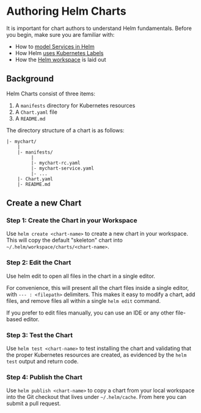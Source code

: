 # Authoring Helm Charts

It is important for chart authors to understand Helm fundamentals.  Before you begin, make sure you are familiar with:

- How to [model Services in Helm](modeling_services.md)
- How Helm [uses Kubernetes Labels](using_labels.md)
- How the [Helm workspace](workspace.md) is laid out

## Background

Helm Charts consist of three items:

1. A `manifests` directory for Kubernetes resources
2. A `Chart.yaml` file
3. A `README.md`

The directory structure of a chart is as follows:

```
|- mychart/
    |
    |- manifests/
         |
         |- mychart-rc.yaml
         |- mychart-service.yaml
         |- ...
    |- Chart.yaml
    |- README.md
```

## Create a new Chart

### Step 1: Create the Chart in your Workspace

Use `helm create <chart-name>` to create a new chart in your workspace.
This will copy the default "skeleton" chart into `~/.helm/workspace/charts/<chart-name>`.

### Step 2: Edit the Chart

Use helm edit <chart-name> to open all files in the chart in a single editor.  

For convenience, this will present all the chart files inside a single editor, with `--- : <filepath>` delimiters.  This makes it easy to modify a chart, add files, and remove files all within a single `helm edit` command.

If you prefer to edit files manually, you can use an IDE or any other file-based editor.

### Step 3: Test the Chart

Use `helm test <chart-name>` to test installing the chart and validating that the proper Kubernetes resources are created, as evidenced by the `helm test` output and return code.

### Step 4: Publish the Chart

Use `helm publish <chart-name>` to copy a chart from your local workspace into the Git checkout that lives under `~/.helm/cache`.  From here you can submit a pull request.
